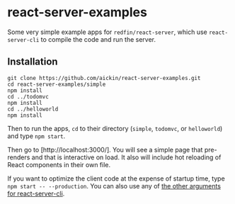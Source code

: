 # react-server-examples

Some very simple example apps for `redfin/react-server`, which use `react-server-cli` to compile the code and run the server.

## Installation

```
git clone https://github.com/aickin/react-server-examples.git
cd react-server-examples/simple
npm install
cd ../todomvc
npm install
cd ../helloworld
npm install
```

Then to run the apps, `cd` to their directory (`simple`, `todomvc`, or `helloworld`) and type `npm start`.

Then go to [http://localhost:3000/]. You will see a simple page that pre-renders and that is interactive on load. It also will include hot reloading of React components in their own file.

If you want to optimize the client code at the expense of startup time, type `npm start -- --production`. You can also use any of [the other arguments for react-server-cli](https://www.npmjs.com/package/react-server-cli#setting-options-manually).
